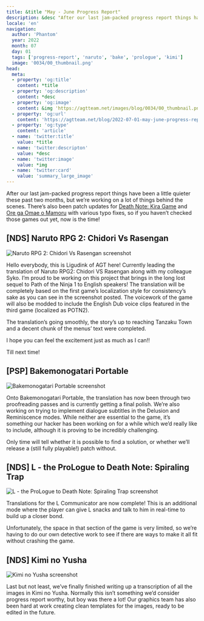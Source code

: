 ```yaml
---
title: &title "May - June Progress Report"
description: &desc "After our last jam-packed progress report things have been a little quieter these past two months, but we’re working on a lot of things behind the scenes."
locale: 'en'
navigation:
  author: 'Phantom'
  year: 2022
  month: 07
  day: 01
  tags: ['progress-report', 'naruto', 'bake', 'prologue', 'kimi']
  image: '0034/00_thumbnail.png'
head:
  meta:
  - property: 'og:title'
    content: *title
  - property: 'og:description'
    content: *desc
  - property: 'og:image'
    content: &img 'https://agtteam.net/images/blog/0034/00_thumbnail.png'
  - property: 'og:url'
    content: 'https://agtteam.net/blog/2022-07-01-may-june-progress-report'
  - property: 'og:type'
    content: 'article'
  - name: 'twitter:title'
    value: *title
  - name: 'twitter:descripton'
    value: *desc
  - name: 'twitter:image'
    value: *img
  - name: 'twitter:card'
    value: 'summary_large_image'
---
```


After our last jam-packed progress report things have been a little quieter these past two months, but we’re working on a lot of things behind the scenes. There’s also been patch updates for [Death Note: Kira Game](https://www.romhacking.net/translations/6452/) and [Ore ga Omae o Mamoru](https://www.romhacking.net/translations/5796/) with various typo fixes, so if you haven’t checked those games out yet, now is the time!  

## \[NDS\] Naruto RPG 2: Chidori Vs Rasengan

![Naruto RPG 2: Chidori Vs Rasengan screenshot](/images/blog/0034/688575334237470720_0.png)

Hello everybody, this is Ligudink of AGT here! Currently leading the translation of Naruto RPG2: Chidori VS Rasengan along with my colleague Syko. I’m proud to be working on this project that brings in the long lost sequel to Path of the Ninja 1 to English speakers! The translation will be completely based on the first game’s localization style for consistency’s sake as you can see in the screenshot posted. The voicework of the game will also be modded to include the English Dub voice clips featured in the third game (localized as POTN2).

The translation’s going smoothly, the story’s up to reaching Tanzaku Town and a decent chunk of the menus’ text were completed.

I hope you can feel the excitement just as much as I can!!

Till next time!


## \[PSP\] Bakemonogatari Portable

![Bakemonogatari Portable screenshot](/images/blog/0034/688575334237470720_1.jpg)

Onto Bakemonogatari Portable, the translation has now been through two proofreading passes and is currently getting a final polish. We’re also working on trying to implement dialogue subtitles in the Delusion and Reminiscence modes. While neither are essential to the game, it’s something our hacker has been working on for a while which we’d really like to include, although it is proving to be incredibly challenging. 

Only time will tell whether it is possible to find a solution, or whether we’ll release a (still fully playable!) patch without.


## \[NDS\] L - the ProLogue to Death Note: Spiraling Trap

![L - the ProLogue to Death Note: Spiraling Trap screenshot](/images/blog/0034/688575334237470720_2.png)

Translations for the L Communicator are now complete! This is an additional mode where the player can give L snacks and talk to him in real-time to build up a closer bond. 

Unfortunately, the space in that section of the game is very limited, so we’re having to do our own detective work to see if there are ways to make it all fit without crashing the game.


## \[NDS\] Kimi no Yusha

![Kimi no Yusha screenshot](/images/blog/0034/688575334237470720_3.png)

Last but not least, we’ve finally finished writing up a transcription of all the images in Kimi no Yusha. Normally this isn’t something we’d consider progress report worthy, but boy was there a lot! Our graphics team has also been hard at work creating clean templates for the images, ready to be edited in the future.
